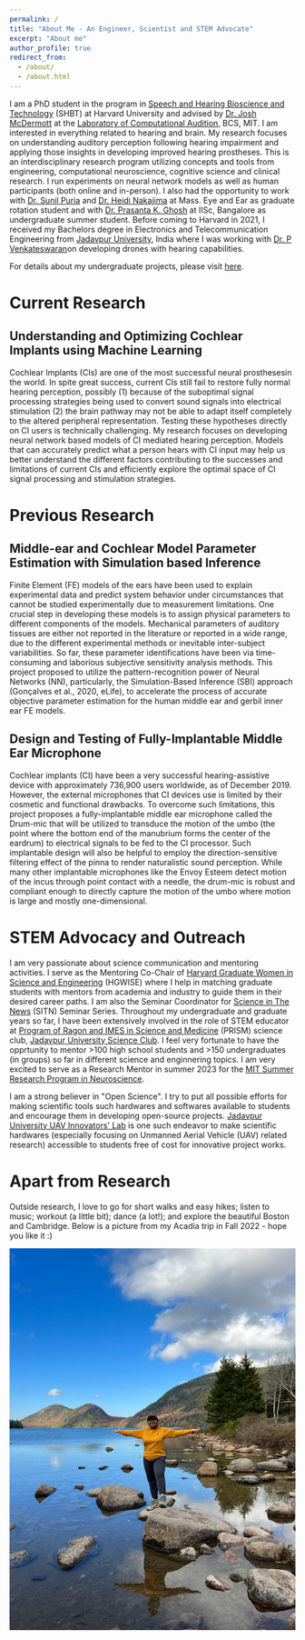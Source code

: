 ```yaml
---
permalink: /
title: "About Me - An Engineer, Scientist and STEM Advocate"
excerpt: "About me"
author_profile: true
redirect_from: 
  - /about/
  - /about.html
---
```


I am a PhD student in the program in [Speech and Hearing Bioscience and Technology](https://shbtphd.hms.harvard.edu/) (SHBT) at Harvard University and advised by [Dr. Josh McDermott](http://web.mit.edu/jhm/www/) at the [Laboratory of Computational Audition](http://mcdermottlab.mit.edu/), BCS, MIT. I am interested in everything related to hearing and brain. My research focuses on understanding auditory perception following hearing impairment and applying those insights in developing improved hearing prostheses. This is an interdisciplinary research program utilizing concepts and tools from engineering, computational neuroscience, cognitive science and clinical research. I run experiments on neural network models as well as human participants (both online and in-person). 
I also had the opportunity to work with [Dr. Sunil Puria](https://oto.hms.harvard.edu/people/sunil-puria) and [Dr. Heidi Nakajima](https://oto.hms.harvard.edu/people/heidi-nakajima) at Mass. Eye and Ear as graduate rotation student and with [Dr. Prasanta K. Ghosh](https://eecs.iisc.ac.in/people/prasanta-kumar-ghosh/) at IISc, Bangalore as undergraduate summer student.
Before coming to Harvard in 2021, I received my Bachelors degree in Electronics and Telecommunication Engineering from [Jadavpur University](http://www.jaduniv.edu.in/), India where I was working with [Dr. P Venkateswaran](http://www.jaduniv.edu.in/profile.php?uid=880)on developing drones with hearing capabilities. 

For details about my undergraduate projects, please visit [here](https://banerjeeannesya199.wixsite.com/i-am-annesya).

Current Research
================
## Understanding and Optimizing Cochlear Implants using Machine Learning
Cochlear Implants (CIs) are one of the most successful neural prosthesesin the world. In spite great success, current CIs still fail to restore fully normal hearing perception, possibly (1) because of the suboptimal signal processing strategies being used to convert sound signals into electrical stimulation (2) the brain pathway may not be able to adapt itself completely to the altered peripheral representation. Testing these hypotheses directly on CI users is technically challenging. My research focuses on developing neural network based models of CI mediated hearing perception. Models that can accurately predict what a person hears with CI input may help us better understand the different factors contributing to the successes and limitations of current CIs and efficiently explore the optimal space of CI signal processing and stimulation strategies.

Previous Research
=================
## Middle-ear and Cochlear Model Parameter Estimation with Simulation based Inference
Finite Element (FE) models of the ears have been used to explain experimental data and predict system behavior under circumstances that cannot be studied experimentally due to measurement limitations. One crucial step in developing these models is to assign physical parameters to different components of the models. Mechanical parameters of auditory tissues are either not reported in the literature or reported in a wide range, due to the different experimental methods or inevitable inter-subject variabilities. So far, these parameter identifications have been via time-consuming and laborious subjective sensitivity analysis methods. This project proposed to utilize the pattern-recognition power of Neural Networks (NN), particularly, the Simulation-Based Inference (SBI) approach (Gonçalves et al., 2020, eLife), to accelerate the process of accurate objective parameter estimation for the human middle ear and gerbil inner ear FE models. 

## Design and Testing of Fully-Implantable Middle Ear Microphone
Cochlear implants (CI) have been a very successful hearing-assistive device with approximately 736,900 users worldwide, as of December 2019. However, the external microphones that CI devices use is limited by their cosmetic and functional drawbacks. To overcome such limitations, this project proposes a fully-implantable middle ear microphone called the Drum-mic that will be utilized to transduce the motion of the umbo (the point where the bottom end of the manubrium forms the center of the eardrum) to electrical signals to be fed to the CI processor. Such implantable design will also be helpful to employ the direction-sensitive filtering effect of the pinna to render naturalistic sound perception. While many other implantable microphones like the Envoy Esteem detect motion of the incus through point contact with a needle, the drum-mic is robust and compliant enough to directly capture the motion of the umbo where motion is large and mostly one-dimensional. 

STEM Advocacy and Outreach
============================
I am very passionate about science communication and mentoring activities. I serve as the Mentoring Co-Chair of [Harvard Graduate Women in Science and Engineering](https://projects.iq.harvard.edu/hgwise/home) (HGWISE) where I help in matching graduate students with mentors from academia and industry to guide them in their desired career paths. I am also the Seminar Coordinator for [Science in The News](https://sitn.hms.harvard.edu/) (SITN) Seminar Series. Throughout my undergraduate and graduate years so far, I have been extensively involved in the role of STEM educator at [Program of Ragon and IMES in Science and Medicine](https://ragoninstitute.org/ragon-life/prism-science-club-launched/) (PRISM) science club, [Jadavpur University Science Club](https://www.jusc.co.in/).  I feel very fortunate to have the opprtunity to mentor >100 high school students and >150 undergraduates (in groups) so far in different science and enginnering topics. I am very excited to serve as a Research Mentor in summer 2023 for the [MIT Summer Research Program in Neuroscience](https://bcs.mit.edu/msrp).

I am a strong believer in "Open Science". I try to put all possible efforts for making scientific tools such hardwares and softwares available to students and encourage them in developing open-source projects. [Jadavpur University UAV Innovators' Lab](https://banerjeeannesya199.wixsite.com/ju-uav-innovators) is one such endeavor to make scientific hardwares (especially focusing on Unmanned Aerial Vehicle (UAV) related research) accessible to students free of cost for innovative project works. 

Apart from Research
====================
Outside research, I love to go for short walks and easy hikes; listen to music; workout (a little bit); dance (a lot!); and explore the beautiful Boston and Cambridge. Below is a picture from my Acadia trip in Fall 2022 - hope you like it :)


![memories from my hikes in Fall ](/images/annesya_outdoors.jpeg)

